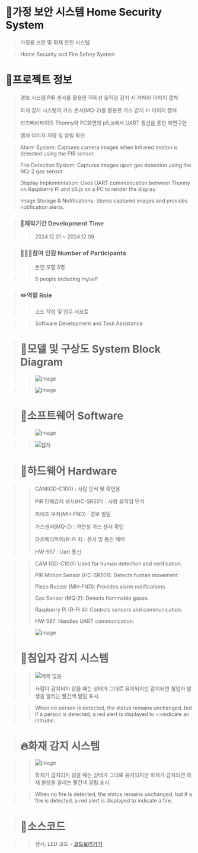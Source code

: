 # 🏡가정 보안 시스템 Home Security System
>
> 가정용 보안 및 화재 안전 시스템



> Home Security and Fire Safety System
>
# 📄프로젝트 정보
>
> 경보 시스템 PIR 센서를 활용한 적외선 움직임 감지 시 카메라 이미지 캡쳐
>
> 화재 감지 시스템의 가스 센서(MQ-2)를 활용한 가스 감지 시 이미지 캡쳐
>
> 라즈베리파이의 Thonny와 PC화면의 p5.js에서 UART 통신을 통한 화면구현
>
> 캡쳐 이미지 저장 및 알림 확인




> Alarm System: Captures camera images when infrared motion is detected using the PIR sensor.
> 
> Fire Detection System: Captures images upon gas detection using the MQ-2 gas sensor.
> 
> Display Implementation: Uses UART communication between Thonny on Raspberry Pi and p5.js on a PC to render the display.
> 
> Image Storage & Notifications: Stores captured images and provides notification alerts.



> ### 📅제작기간 Development Time
>
>>2024.12.01 ~ 2024.12.09


> ### 🧑‍🤝‍🧑참여 인원 Number of Participants
>
>> 본인 포함 5명



>> 5 people including myself


> ### ✏️역할 Role
>
>> 코드 작성 및 업무 서포트



>>Software Development and Task Assistance

> # 🔀모델 및 구상도 System Block Diagram
>
>> ![image](https://github.com/user-attachments/assets/e3dca081-d317-4456-8b60-17dcf7bda263)

>
>> ![image](https://github.com/user-attachments/assets/18fcc6e7-0807-4dc0-a95b-f7232e677d78)




> # 🔡소프트웨어 Software
>> ![image](https://github.com/user-attachments/assets/d4f92356-480e-4d7f-9a55-a3bedadfed33)

>> ![캡처](https://github.com/user-attachments/assets/06878f02-ab06-46c3-bfd2-67ec935dbd87)


> # 🔌하드웨어 Hardware

>> CAM(GD-C100) : 사람 인식 및 확인용
>> 
>> PIR 인체감지 센서(HC-SR501) : 사람 움직임 인식
>> 
>> 피에조 부저(MH-FND) : 경보 알림
>> 
>> 가스센서(MQ-2) : 가연성 가스 센서 확인
>> 
>> 라즈베리파이(R-Pi 4) : 센서 및 통신 제어
>> 
>> HW-597 : Uart 통신



>> CAM (GD-C100): Used for human detection and verification.
>> 
>> PIR Motion Sensor (HC-SR501): Detects human movement.
>> 
>> Piezo Buzzer (MH-FND): Provides alarm notifications.
>> 
>> Gas Sensor (MQ-2): Detects flammable gases.
>> 
>> Raspberry Pi (R-Pi 4): Controls sensors and communication.
>> 
>> HW-597: Handles UART communication.

>> ![image](https://github.com/user-attachments/assets/f158ad70-c17a-4114-bf32-12cada1f8311)
>>
>> 
> # 👮침입자 감지 시스템

>>![제목 없음](https://github.com/user-attachments/assets/692f6601-86ac-4311-b07f-be7b01826baa)
>>
>> 사람이 감지되지 않을 때는 상태가 그대로 유지되지만 감지되면 침입자 발생을 알리는 빨간색 알림 표시.

>>When no person is detected, the status remains unchanged, but if a person is detected, a red alert is displayed to >>indicate an intruder.
>>
>>

> # 🔥화재 감지 시스템

>> ![image](https://github.com/user-attachments/assets/cb4d83c1-c001-48f9-ab4c-963405b9ba86)
>> 
>> 화재가 감지되지 않을 때는 상태가 그대로 유지되지만 화재가 감지되면 화재 발생을 알리는 빨간색 알림 표시.

>> When no fire is detected, the status remains unchanged, but if a fire is detected, a red alert is displayed to indicate a fire.

># 🔑소스코드

>>센서, LED 코드 - 
[코드보러가기](https://github.com/rbals5847/HomeSecuritySystem.github.io/blob/main/prj/projact.py)





















